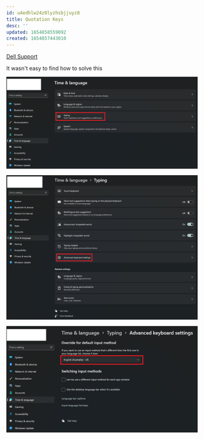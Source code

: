 ```yaml
---
id: u4edhlw24z0lyzhsbjjuyz8
title: Quotation Keys
desc: ''
updated: 1654858559092
created: 1654857443010
---
```


[Dell Support](https://www.dell.com/community/Laptops-General-Read-Only/quote-and-quot-double-quote-quot-key-issue/td-p/3970396)

It wasn't easy to find how to solve this

![](/assets/images/2022-06-10-20-50-15.png)

![](/assets/images/2022-06-10-20-52-23.png)

![](/assets/images/2022-06-10-20-53-17.png)